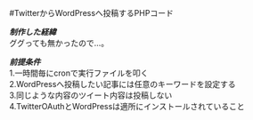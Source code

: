 #TwitterからWordPressへ投稿するPHPコード

***制作した経緯***  
ググっても無かったので…。  
  
***前提条件***  
1.一時間毎にcronで実行ファイルを叩く  
2.WordPressへ投稿したい記事には任意のキーワードを設定する  
3.同じような内容のツイート内容は投稿しない  
4.TwitterOAuthとWordPressは適所にインストールされていること  
